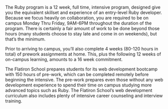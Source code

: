 The Ruby program is a 12 week, full time, intensive program, designed give you
the equivalent skillset and experience of an entry-level Ruby developer.
Because we focus heavily on collaboration, you are required to be on campus
Monday Thru Friday, 9AM-6PM throughout the duration of the program. There is
certainly a fair amount of work to be done beyond those hours (many students
choose to stay late and come in on weekends), but that’s the minimum.

Prior to arriving to campus, you’ll also complete 4 weeks (80-120 hours in
total) of prework assignments at home. This, plus the following 12 weeks of
on-campus learning, amounts to a 16 week commitment.

The Flatiron School prepares students for its web development bootcamp with
150 hours of pre-work, which can be completed remotely before beginning the
intensive. The pre-work prepares even those without any web development
experience to spend their time on campus studying more advanced topics such as
Ruby. The Flatiron School’s web development curriculum also includes plenty of
intensive career counseling and interview training.

